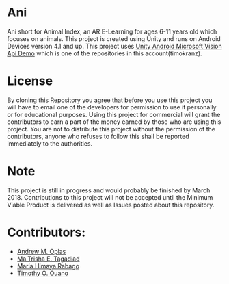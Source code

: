 # Ani
Ani short for Animal Index, an AR E-Learning for ages 6-11 years old which focuses on animals. This project is created using Unity and runs on Android Devices version 4.1 and up. This project uses [Unity Android Microsoft Vision Api Demo](https://github.com/timokranz/Unity-Android-Microsoft-Vision-Api-Demo) which is one of the repositories in this account(timokranz).

# License
By cloning this Repository you agree that before you use this project you will have to email one of the developers for permission to use it personally or for educational purposes. Using this project for commercial will grant the contributors to earn a part of the money earned by those who are using this project. You are not to distribute this project without the permission of the contributors, anyone who refuses to follow this shall be reported immediately to the authorities.

# Note
This project is still in progress and would probably be finished by March 2018. Contributions to this project will not be accepted until the Minimum Viable Product is delivered as well as Issues posted about this repository.

# Contributors:
- [Andrew M. Oplas](https://www.facebook.com/andrew.oplas)
- [Ma.Trisha E. Tagadiad](https://www.facebook.com/trshtgdds)
- [Maria Himaya Rabago](https://www.facebook.com/itwasfeb)
- [Timothy O. Ouano](https://www.facebook.com/TrashTalkTim)
